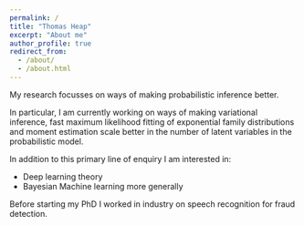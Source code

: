 ```yaml
---
permalink: /
title: "Thomas Heap"
excerpt: "About me"
author_profile: true
redirect_from: 
  - /about/
  - /about.html
---
```


My research focusses on ways of making probabilistic inference better. 

In particular, I am currently working on ways of making variational inference, fast maximum likelihood fitting of exponential family distributions and moment estimation scale better in the number of latent variables in the probabilistic model.

In addition to this primary line of enquiry I am interested in:

* Deep learning theory
* Bayesian Machine learning more generally

Before starting my PhD I worked in industry on speech recognition for fraud detection.
